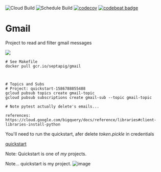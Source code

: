![Cloud Build](https://github.com/mchirico/gmail/workflows/Cloud%20Build/badge.svg?branch=master)
![Schedule Build](https://github.com/mchirico/gmail/workflows/Schedule%20Build/badge.svg)
[![codecov](https://codecov.io/gh/mchirico/gmail/branch/master/graph/badge.svg)](https://codecov.io/gh/mchirico/gmail)
[![codebeat badge](https://codebeat.co/badges/6a7f697e-058f-468d-9475-6551f5d9f0c6)](https://codebeat.co/projects/github-com-mchirico-gmail-master)
# Gmail

Project to read and filter gmail messages

<img src='https://storage.googleapis.com/montco-stats/gmail/ActivityDiagramGmail.svg' />

```
# See Makefile
docker pull gcr.io/septapig/gmail



# Topics and Subs
# Project: quickstart-1586788855488
gcloud pubsub topics create gmail-topic
gcloud pubsub subscriptions create gmail-sub --topic gmail-topic

# Note pytest actually delete's emails...

references:
https://cloud.google.com/bigquery/docs/reference/libraries#client-libraries-install-python

```


You'll need to run the quickstart, afer delete *token.pickle* in credentials

[quickstart](https://gist.github.com/mchirico/3916cb132c27e99262baf6f87e9ffcae)

Note: Quickstart is one of *my* projects.

Note... quickstart is my project.
![image](https://user-images.githubusercontent.com/755710/87828738-91a78a00-c84b-11ea-8e19-5bb736302d92.png)


